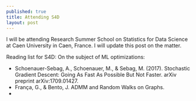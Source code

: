 ```yaml
---
published: true
title: Attending S4D
layout: post
---
```

I will be attending Research Summer School on Statistics for Data Science at Caen University in Caen, France. I will update this post on the matter.

Reading list for S4D:
On the subject of ML optimizations:
* Schoenauer-Sebag, A., Schoenauer, M., & Sebag, M. (2017). Stochastic Gradient Descent: Going As Fast As Possible But Not Faster. arXiv preprint arXiv:1709.01427.
* França, G., & Bento, J. ADMM and Random Walks on Graphs.
* 